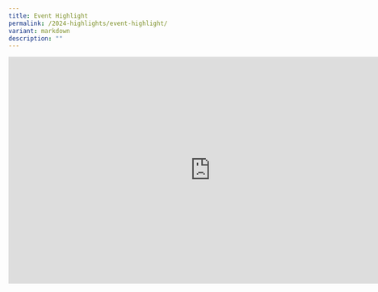```yaml
---
title: Event Highlight
permalink: /2024-highlights/event-highlight/
variant: markdown
description: ""
---
```

<p></p><div class="video-container">
<iframe width="800" height="450" src="https://www.youtube.com/embed/ngtj0oqBhFI?si=KB1tdQxn5a3DqoWJ" frameborder="0" allow="accelerometer; autoplay; encrypted-media; gyroscope; picture-in-picture" allowfullscreen=""></iframe></div><p></p>